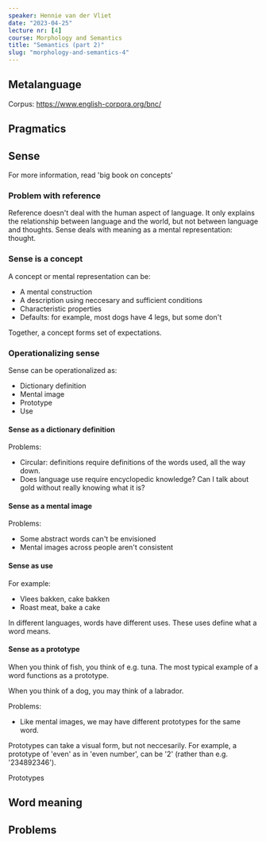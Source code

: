```yaml
---
speaker: Hennie van der Vliet
date: "2023-04-25"
lecture nr: [4]
course: Morphology and Semantics
title: "Semantics (part 2)"
slug: "morphology-and-semantics-4"
---
```



## Metalanguage

Corpus: https://www.english-corpora.org/bnc/

## Pragmatics



## Sense

For more information, read 'big book on concepts'

### Problem with reference

Reference doesn't deal with the human aspect of language. It only explains the relationship between language and the world, but not between language and thoughts. Sense deals with meaning as a mental representation: thought.

### Sense is a concept

A concept or mental representation can be:
- A mental construction
- A description using neccesary and sufficient conditions
- Characteristic properties
- Defaults: for example, most dogs have 4 legs, but some don't

Together, a concept forms set of expectations.

### Operationalizing sense

Sense can be operationalized as:

- Dictionary definition
- Mental image
- Prototype
- Use

#### Sense as a dictionary definition

Problems:
- Circular: definitions require definitions of the words used, all the way down.
- Does language use require encyclopedic knowledge? Can I talk about gold without really knowing what it is?

#### Sense as a mental image

Problems:
- Some abstract words can't be envisioned
- Mental images across people aren't consistent

#### Sense as use

For example:
- Vlees bakken, cake bakken
- Roast meat, bake a cake

In different languages, words have different uses. These uses define what a word means. 

#### Sense as a prototype

When you think of fish, you think of e.g. tuna. The most typical example of a word functions as a prototype.

When you think of a dog, you may think of a labrador.

Problems:
- Like mental images, we may have different prototypes for the same word.

Prototypes can take a visual form, but not neccesarily. For example, a prototype of 'even' as in 'even number', can be '2' (rather than e.g. '234892346').

Prototypes 

## Word meaning

## Problems 